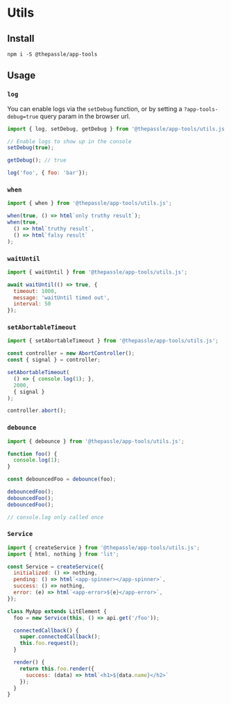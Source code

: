 # Utils

## Install

```
npm i -S @thepassle/app-tools
```

## Usage

### `log`

You can enable logs via the `setDebug` function, or by setting a `?app-tools-debug=true` query param in the browser url.

```js
import { log, setDebug, getDebug } from '@thepassle/app-tools/utils.js';

// Enable logs to show up in the console
setDebug(true);

getDebug(); // true

log('foo', { foo: 'bar'});
```

### `when`

```js
import { when } from '@thepassle/app-tools/utils.js';

when(true, () => html`only truthy result`);
when(true, 
  () => html`truthy result`, 
  () => html`falsy result`
);
```

### `waitUntil`

```js
import { waitUntil } from '@thepassle/app-tools/utils.js';

await waitUntil(() => true, {
  timeout: 1000,
  message: 'waitUntil timed out', 
  interval: 50
});
```

### `setAbortableTimeout`

```js
import { setAbortableTimeout } from '@thepassle/app-tools/utils.js';

const controller = new AbortController();
const { signal } = controller;

setAbortableTimeout(
  () => { console.log(1); }, 
  2000, 
  { signal }
);

controller.abort();
```

### `debounce`

```js
import { debounce } from '@thepassle/app-tools/utils.js';

function foo() {
  console.log(1);
}

const debouncedFoo = debounce(foo);

debouncedFoo();
debouncedFoo();
debouncedFoo();

// console.log only called once
```

### `Service`

```js
import { createService } from '@thepassle/app-tools/utils.js';
import { html, nothing } from 'lit';

const Service = createService({
  initialized: () => nothing,
  pending: () => html`<app-spinner></app-spinner>`,
  success: () => nothing,
  error: (e) => html`<app-error>${e}</app-error>`,
});

class MyApp extends LitElement {
  foo = new Service(this, () => api.get('/foo'));

  connectedCallback() {
    super.connectedCallback();
    this.foo.request();
  }

  render() {
    return this.foo.render({
      success: (data) => html`<h1>${data.name}</h2>`
    });
  }
}
```